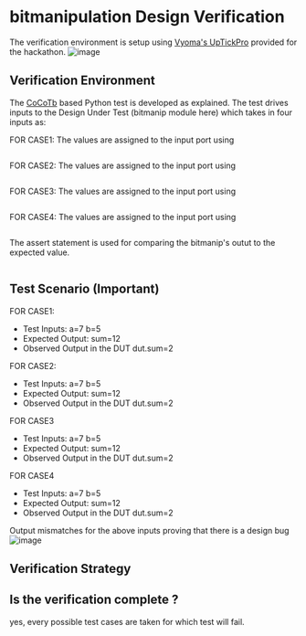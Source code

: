 # bitmanipulation Design Verification
The verification environment is setup using [Vyoma's UpTickPro](https://vyomasystems.com) provided for the hackathon.
![image](https://user-images.githubusercontent.com/30209235/182022570-64dd2114-e07a-482c-81a4-d44f27ef530d.png)

## Verification Environment
The [CoCoTb](https://www.cocotb.org/) based Python test is developed as explained. The test drives inputs to the Design Under Test (bitmanip module here) which takes in four inputs as:

FOR CASE1:
The values are assigned to the input port using 
```

```

FOR CASE2:
The values are assigned to the input port using 
```

```

FOR CASE3:
The values are assigned to the input port using 
```

```

FOR CASE4:
The values are assigned to the input port using 
```

```

The assert statement is used for comparing the bitmanip's outut to the expected value.
```

```

## Test Scenario **(Important)**
FOR CASE1:
- Test Inputs: a=7 b=5
- Expected Output: sum=12
- Observed Output in the DUT dut.sum=2

FOR CASE2:
- Test Inputs: a=7 b=5
- Expected Output: sum=12
- Observed Output in the DUT dut.sum=2

FOR CASE3
- Test Inputs: a=7 b=5
- Expected Output: sum=12
- Observed Output in the DUT dut.sum=2

FOR CASE4
- Test Inputs: a=7 b=5
- Expected Output: sum=12
- Observed Output in the DUT dut.sum=2

Output mismatches for the above inputs proving that there is a design bug
![image](https://user-images.githubusercontent.com/30209235/182044081-968e135e-c5b5-4733-b181-41d646c5887a.png)

## Verification Strategy

## Is the verification complete ?
yes, every possible test cases are taken for which test will fail.
